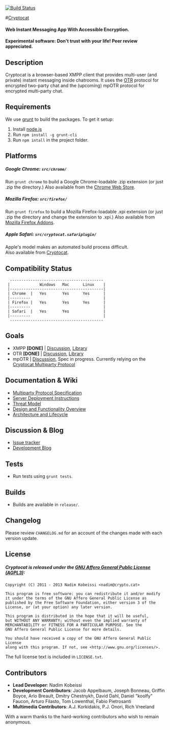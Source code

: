 [![Build Status](https://secure.travis-ci.org/cryptocat/cryptocat.png?branch=master)](http://travis-ci.org/cryptocat/cryptocat)

#[Cryptocat](https://crypto.cat)
#### Web Instant Messaging App With Accessible Encryption.
#### Experimental software: Don't trust with your life! Peer review appreciated.

## Description
Cryptocat is a browser-based XMPP client that provides multi-user (and private) instant messaging inside chatrooms. It uses the [OTR](http://www.cypherpunks.ca/otr/) protocol for encrypted two-party chat and the (upcoming) mpOTR protocol for encrypted multi-party chat.  

## Requirements

We use [grunt](http://gruntjs.com/) to build the packages. To get it setup:

1. Install [node.js](http://nodejs.org/)
2. Run `npm install -g grunt-cli`
3. Run `npm intall` in the project folder.

## Platforms
##### Google Chrome: `src/chrome/`
Run `grunt chrome` to build a Google Chrome-loadable .zip extension (or just .zip the directory.)
Also available from the [Chrome Web Store](https://chrome.google.com/webstore/detail/cryptocat/gonbigodpnfghidmnphnadhepmbabhij).  
##### Mozilla Firefox: `src/firefox/`
Run `grunt firefox` to build a Mozilla Firefox-loadable .xpi extension (or just .zip the directory and change the extension to .xpi.)
Also available from [Mozilla Firefox Addons](https://addons.mozilla.org/en-US/firefox/addon/cryptocat/).  
##### Apple Safari: `src/cryptocat.safariplugin/`
Apple's model makes an automated build process difficult.  
Also available from [Cryptocat](https://crypto.cat/get/cryptocat.safariextz).

## Compatibility Status
```
  -----------------------------------------
 |             Windows   Mac      Linux    |
 |-----------------------------------------|
 | Chrome  |   Yes       Yes      Yes      |
 |---------                                |
 | Firefox |   Yes       Yes      Yes      |
 |---------                                |
 | Safari  |   Yes       Yes               |
 |---------                                |
  -----------------------------------------
```  

## Goals
* XMPP **[DONE]** | [Discussion](https://github.com/cryptocat/cryptocat/issues/83), [Library](http://strophe.im)
* OTR **[DONE]** | [Discussion](https://github.com/cryptocat/cryptocat/issues/84), [Library](https://github.com/arlolra/otr)
* mpOTR | [Discussion](https://github.com/cryptocat/cryptocat/issues/82), Spec in progress. Currently relying on the [Cryptocat Multiparty Protocol](https://github.com/cryptocat/cryptocat/wiki/Multiparty-Protocol-Specification)  

## Documentation & Wiki
* [Multiparty Protocol Specification](https://github.com/cryptocat/cryptocat/wiki/Multiparty-Protocol-Specification)  
* [Server Deployment Instructions](https://github.com/cryptocat/cryptocat/wiki/Server-Deployment-Instructions)  
* [Threat Model](https://github.com/cryptocat/cryptocat/wiki/Threat-Model)  
* [Design and Functionality Overview](https://github.com/cryptocat/cryptocat/wiki/Design-and-Functionality)  
* [Architecture and Lifecycle](https://project.crypto.cat/documents/a&l.pdf)  

## Discussion & Blog
* [Issue tracker](https://github.com/cryptocat/cryptocat/issues)
* [Development Blog](https://blog.crypto.cat)  

## Tests
* Run tests using `grunt tests`.

## Builds
* Builds are available in `release/`.  

## Changelog
Please review `CHANGELOG.md` for an account of the changes made with each version update.  

## License
##### Cryptocat is released under the [GNU Affero General Public License (AGPL3)](https://www.gnu.org/licenses/agpl-3.0.html):  
```
Copyright (C) 2011 - 2013 Nadim Kobeissi <nadim@crypto.cat>  

This program is free software: you can redistribute it and/or modify
it under the terms of the GNU Affero General Public License as
published by the Free Software Foundation, either version 3 of the
License, or (at your option) any later version.  

This program is distributed in the hope that it will be useful,
but WITHOUT ANY WARRANTY; without even the implied warranty of
MERCHANTABILITY or FITNESS FOR A PARTICULAR PURPOSE. See the
GNU Affero General Public License for more details.  

You should have received a copy of the GNU Affero General Public License
along with this program. If not, see <http://www.gnu.org/licenses/>.
```  

The full license text is included in `LICENSE.txt`.  


## Contributors
* **Lead Developer**: Nadim Kobeissi  
* **Development Contributors**: Jacob Appelbaum, Joseph Bonneau, Griffin Boyce, Arlo Breault, Dmitry Chestnykh, David Dahl, Daniel "koolfy" Faucon, Arturo Filasto, Tom Lowenthal, Fabio Pietrosanti  
* **Multimedia Contributors**: A.J. Korkidakis, P.J. Onori, Rich Vreeland  
  
With a warm thanks to the hard-working contributors who wish to remain anonymous.
